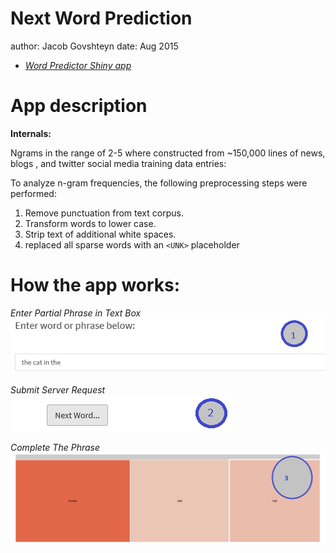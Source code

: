 Next Word Prediction
========================================================
author: Jacob Govshteyn
date: Aug 2015



- [*Word Predictor Shiny app*](https://jacob-govshteyn.shinyapps.io/NextWordKnModel)  


App description
========================================================

__Internals:__

Ngrams in the range of 2-5 where constructed from ~150,000 lines of news, blogs , and twitter social media training data entries:

To analyze n-gram frequencies, the following preprocessing steps were performed:

1. Remove punctuation from text corpus.
3. Transform words to lower case.
3. Strip text of additional white spaces.
4. replaced all sparse words with an `<UNK>` placeholder

How the app works:
========================================================

_Enter Partial Phrase in Text Box_
![alt text](./images/phrase.PNG)


_Submit Server Request_
![alt text](./images/next.PNG) 


_Complete The Phrase_
![alt text](./images/treeMap.PNG)


